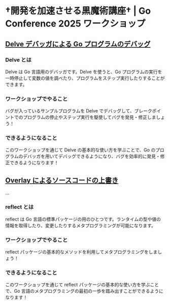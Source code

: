 # †開発を加速させる黒魔術講座† | Go Conference 2025 ワークショップ

## [Delve デバッガによる Go プログラムのデバッグ](https://ideal-doodle-8j6p1ke.pages.github.io/delve/#0)

### Delve とは

Delve は Go 言語用のデバッガです。Delve を使うと、Go プログラムの実行を一時停止して変数の値を調べたり、プログラムをステップ実行したりすることができます。

### ワークショップでやること

バグが入っているサンプルプログラムを Delve でデバッグして、ブレークポイントでのプログラムの停止やステップ実行を駆使してバグを発見・修正しましょう！

### できるようになること

このワークショップを通じて Delve の基本的な使い方を学ぶことで、Go のプログラムのデバッガを用いてデバッグできるようになり、バグを効率的に発見・修正できるようになります！

## [Overlay によるソースコードの上書き](https://ideal-doodle-8j6p1ke.pages.github.io/overlay/#0)

...

### reflect とは

reflect は Go 言語の標準パッケージの用のひとつです。ランタイムの型や値の情報を取得したり、変更したりするメタプログラミングが可能になります。

### ワークショップでやること

reflect パッケージの基本的なメソッドを利用してメタプログラミングをしましょう！

### できるようになること

このワークショップを通じて reflect パッケージの基本的な使い方を学ぶことで、Go 言語のメタプログラミングの最初の一歩を踏み出すことができるようになります！
